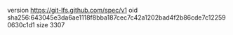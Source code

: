 version https://git-lfs.github.com/spec/v1
oid sha256:643045e3da6ae1118f8bba187cec7c42a1202bad4f2b86cde7c122590630c1d1
size 3307
